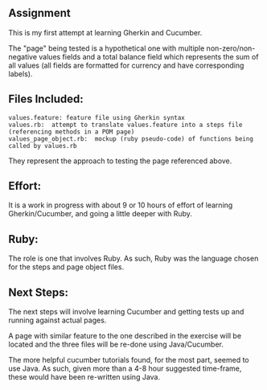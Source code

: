 ## Assignment
This is my first attempt at learning Gherkin and Cucumber.

The "page" being tested is a hypothetical one with multiple non-zero/non-negative values fields and a total balance field which represents the sum of all values (all fields are formatted for currency and have corresponding labels).

## Files Included:
    values.feature: feature file using Gherkin syntax
    values.rb:  attempt to translate values.feature into a steps file (referencing methods in a POM page)
    values_page_object.rb:  mockup (ruby pseudo-code) of functions being called by values.rb
They represent the approach to testing the page referenced above.


## Effort:
It is a work in progress with about 9 or 10 hours of effort of learning Gherkin/Cucumber, and going a little deeper with Ruby.
    
## Ruby:
The role is one that involves Ruby.  As such, Ruby was the language chosen for the steps and page object files.

## Next Steps:
The next steps will involve learning Cucumber and getting tests up and running against actual pages.

A page with similar feature to the one described in the exercise will be located and the three files will be re-done using Java/Cucumber.

The more helpful cucumber tutorials found, for the most part, seemed to use Java.  As such, given more than a 4-8 hour suggested time-frame, these would have been re-written using Java.
